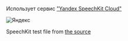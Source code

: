 Использует сервис ["Yandex SpeechKit Cloud"](https://tech.yandex.ru/speechkit/cloud/)

![Яндекс](https://avatars.mds.yandex.net/get-bunker/60661/5ec62cb755193c37a6ec19a826b3891780eead2a/orig)


SpeechKit test file from [the source](https://download.cdn.yandex.net/tech/ru/speechkit/cloud/doc/guide/files/speech.wav)